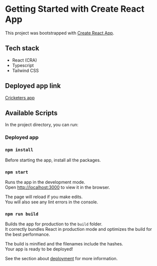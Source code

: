 # Getting Started with Create React App

This project was bootstrapped with [Create React App](https://github.com/facebook/create-react-app).

## Tech stack

- React (CRA)
- Typescript
- Tailwind CSS

## Deployed app link

[Cricketers app](https://cricketers-app-typescript-tailwind.vercel.app/)

## Available Scripts

In the project directory, you can run:

### Deployed app

### `npm install`

Before starting the app, install all the packages.

### `npm start`

Runs the app in the development mode.\
Open [http://localhost:3000](http://localhost:3000) to view it in the browser.

The page will reload if you make edits.\
You will also see any lint errors in the console.

### `npm run build`

Builds the app for production to the `build` folder.\
It correctly bundles React in production mode and optimizes the build for the best performance.

The build is minified and the filenames include the hashes.\
Your app is ready to be deployed!

See the section about [deployment](https://facebook.github.io/create-react-app/docs/deployment) for more information.
